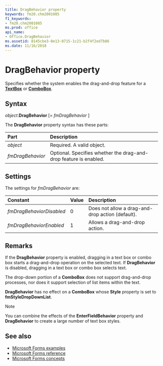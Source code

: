 ```yaml
---
title: DragBehavior property
keywords: fm20.chm2001085
f1_keywords:
- fm20.chm2001085
ms.prod: office
api_name:
- Office.DragBehavior
ms.assetid: 8145cbe3-0e13-0715-1c21-b2f4f2ed7b86
ms.date: 11/16/2018
---
```



# DragBehavior property

Specifies whether the system enables the drag-and-drop feature for a **[TextBox](textbox-control.md)** or **[ComboBox](combobox-control.md)**.

## Syntax

_object_.**DragBehavior** [= _fmDragBehavior_ ]

The **DragBehavior** property syntax has these parts:

|Part|Description|
|:-----|:-----|
| _object_|Required. A valid object.|
| _fmDragBehavior_|Optional. Specifies whether the drag-and-drop feature is enabled.|

## Settings

The settings for _fmDragBehavior_ are:

|Constant|Value|Description|
|:-----|:-----|:-----|
| _fmDragBehaviorDisabled_|0|Does not allow a drag-and-drop action (default).|
| _fmDragBehaviorEnabled_|1|Allows a drag-and-drop action.|

## Remarks

If the **DragBehavior** property is enabled, dragging in a text box or combo box starts a drag-and-drop operation on the selected text. If **DragBehavior** is disabled, dragging in a text box or combo box selects text.

The drop-down portion of a **ComboBox** does not support drag-and-drop processes, nor does it support selection of list items within the text.

**DragBehavior** has no effect on a **ComboBox** whose **Style** property is set to **fmStyleDropDownList**.

> [!NOTE] 
> You can combine the effects of the **EnterFieldBehavior** property and **DragBehavior** to create a large number of text box styles.


## See also

- [Microsoft Forms examples](examples-microsoft-forms.md)
- [Microsoft Forms reference](reference-microsoft-forms.md)
- [Microsoft Forms concepts](concepts-microsoft-forms.md)